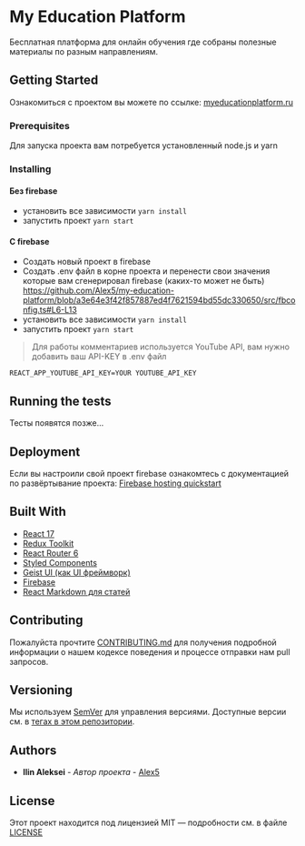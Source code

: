 # My Education Platform

Бесплатная платформа для онлайн обучения где собраны полезные материалы по разным направлениям.

## Getting Started

Ознакомиться с проектом вы можете по ссылке: [myeducationplatform.ru](https://myeducationplatform.ru/)

### Prerequisites

Для запуска проекта вам потребуется установленный node.js и yarn

### Installing

#### Без firebase

* установить все зависимости ```yarn install```
* запустить проект ```yarn start```

#### С firebase

* Создать новый проект в firebase
* Создать .env файл в корне проекта и перенести свои значения которые вам сгенерировал firebase (каких-то может не быть)
  https://github.com/Alex5/my-education-platform/blob/a3e64e3f42f857887ed4f7621594bd55dc330650/src/fbconfig.ts#L6-L13
* установить все зависимости ```yarn install```
* запустить проект ```yarn start```

> Для работы комментариев используется YouTube API, вам нужно добавить ваш API-KEY в .env файл
```
REACT_APP_YOUTUBE_API_KEY=YOUR YOUTUBE_API_KEY
```
## Running the tests

Тесты появятся позже...

## Deployment

Если вы настроили свой проект firebase ознакомтесь с документацией по развёртывание проекта: [Firebase hosting quickstart](https://firebase.google.com/docs/hosting/quickstart/)

## Built With
* [React 17](https://ru.reactjs.org/)
* [Redux Toolkit](https://redux-toolkit.js.org/)
* [React Router 6](https://reactrouter.com/)
* [Styled Components](https://styled-components.com/)
* [Geist UI (как UI фреймворк)](https://geist-ui.dev/en-us)
* [Firebase](https://firebase.google.com/)
* [React Markdown для статей](https://github.com/remarkjs/react-markdown/)

## Contributing

Пожалуйста прочтите [CONTRIBUTING.md](https://github.com/Alex5/my-education-platform/blob/master/CONTRIBUTING.md) для получения подробной информации о нашем кодексе поведения и процессе отправки нам pull запросов.

## Versioning

Мы используем [SemVer](http://semver.org/) для управления версиями. Доступные версии см. в [тегах в этом репозитории](https://github.com/Alex5/my-education-platform/tags).

## Authors

* **Ilin Aleksei** - *Автор проекта* - [Alex5](https://github.com/Alex5)

## License

Этот проект находится под лицензией MIT — подробности см. в файле [LICENSE](https://github.com/Alex5/my-education-platform/blob/master/LICENSE)
